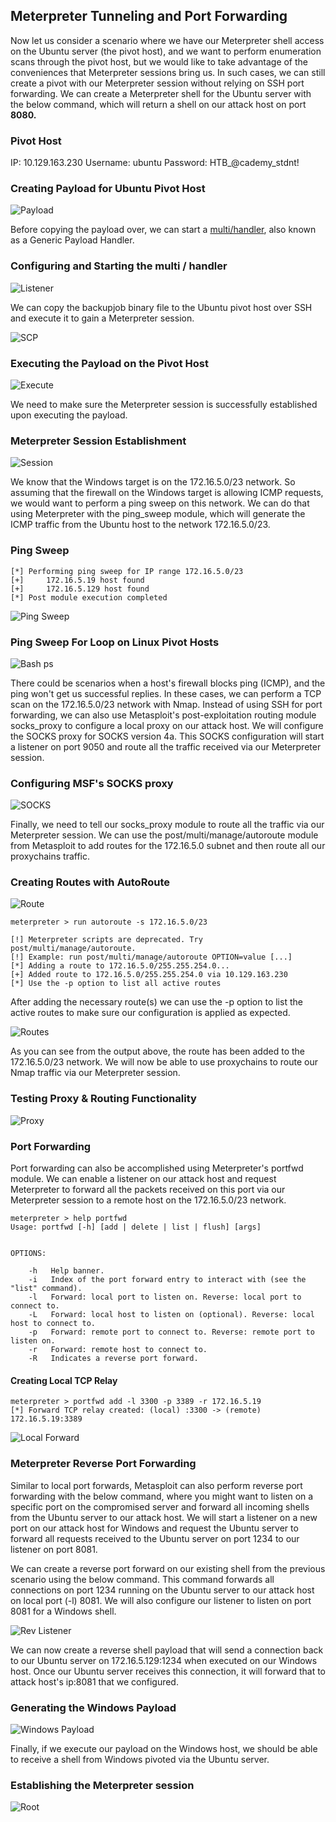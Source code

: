 ## Meterpreter Tunneling and Port Forwarding

Now let us consider a scenario where we have our Meterpreter shell access on the Ubuntu server (the pivot host), and we want to perform enumeration scans through the pivot host, but we would like to take advantage of the conveniences that Meterpreter sessions bring us. In such cases, we can still create a pivot with our Meterpreter session without relying on SSH port forwarding. We can create a Meterpreter shell for the Ubuntu server with the below command, which will return a shell on our attack host on port **8080.**

### Pivot Host

IP: 10.129.163.230
Username: ubuntu
Password: HTB_@cademy_stdnt!

### Creating Payload for Ubuntu Pivot Host

![Payload](/Pivoting-Tunneling-Port-Forwarding/Meterpreter-Tunneling-and-Port-Forwarding/images/met-payload.png) 

Before copying the payload over, we can start a [multi/handler](https://www.rapid7.com/db/modules/exploit/multi/handler/), also known as a Generic Payload Handler.


### Configuring and Starting the multi / handler

![Listener](/Pivoting-Tunneling-Port-Forwarding/Meterpreter-Tunneling-and-Port-Forwarding/images/listener.png) 

We can copy the backupjob binary file to the Ubuntu pivot host over SSH and execute it to gain a Meterpreter session.

![SCP](/Pivoting-Tunneling-Port-Forwarding/Meterpreter-Tunneling-and-Port-Forwarding/images/scp.png) 


### Executing the Payload on the Pivot Host

![Execute](/Pivoting-Tunneling-Port-Forwarding/Meterpreter-Tunneling-and-Port-Forwarding/images/execute.png) 

We need to make sure the Meterpreter session is successfully established upon executing the payload.

### Meterpreter Session Establishment

![Session](/Pivoting-Tunneling-Port-Forwarding/Meterpreter-Tunneling-and-Port-Forwarding/images/session.png) 

We know that the Windows target is on the 172.16.5.0/23 network. So assuming that the firewall on the Windows target is allowing ICMP requests, we would want to perform a ping sweep on this network. We can do that using Meterpreter with the ping_sweep module, which will generate the ICMP traffic from the Ubuntu host to the network 172.16.5.0/23.


### Ping Sweep

	[*] Performing ping sweep for IP range 172.16.5.0/23
	[+]     172.16.5.19 host found
	[+]     172.16.5.129 host found
	[*] Post module execution completed

![Ping Sweep](/Pivoting-Tunneling-Port-Forwarding/Meterpreter-Tunneling-and-Port-Forwarding/images/ping-sweep.png) 


### Ping Sweep For Loop on Linux Pivot Hosts

![Bash ps](/Pivoting-Tunneling-Port-Forwarding/Meterpreter-Tunneling-and-Port-Forwarding/images/bash-ping-sweep.png) 


There could be scenarios when a host's firewall blocks ping (ICMP), and the ping won't get us successful replies. In these cases, we can perform a TCP scan on the 172.16.5.0/23 network with Nmap. Instead of using SSH for port forwarding, we can also use Metasploit's post-exploitation routing module socks_proxy to configure a local proxy on our attack host. We will configure the SOCKS proxy for SOCKS version 4a. This SOCKS configuration will start a listener on port 9050 and route all the traffic received via our Meterpreter session.


### Configuring MSF's SOCKS proxy

![SOCKS](/Pivoting-Tunneling-Port-Forwarding/Meterpreter-Tunneling-and-Port-Forwarding/images/socks.png) 


Finally, we need to tell our socks_proxy module to route all the traffic via our Meterpreter session. We can use the post/multi/manage/autoroute module from Metasploit to add routes for the 172.16.5.0 subnet and then route all our proxychains traffic.

### Creating Routes with AutoRoute

![Route](/Pivoting-Tunneling-Port-Forwarding/Meterpreter-Tunneling-and-Port-Forwarding/images/route.png) 

	meterpreter > run autoroute -s 172.16.5.0/23

	[!] Meterpreter scripts are deprecated. Try post/multi/manage/autoroute.
	[!] Example: run post/multi/manage/autoroute OPTION=value [...]
	[*] Adding a route to 172.16.5.0/255.255.254.0...
	[+] Added route to 172.16.5.0/255.255.254.0 via 10.129.163.230
	[*] Use the -p option to list all active routes


After adding the necessary route(s) we can use the -p option to list the active routes to make sure our configuration is applied as expected.

![Routes](/Pivoting-Tunneling-Port-Forwarding/Meterpreter-Tunneling-and-Port-Forwarding/images/routes.png) 


As you can see from the output above, the route has been added to the 172.16.5.0/23 network. We will now be able to use proxychains to route our Nmap traffic via our Meterpreter session.


### Testing Proxy & Routing Functionality

![Proxy](/Pivoting-Tunneling-Port-Forwarding/Meterpreter-Tunneling-and-Port-Forwarding/images/proxy.png) 


### Port Forwarding

Port forwarding can also be accomplished using Meterpreter's portfwd module. We can enable a listener on our attack host and request Meterpreter to forward all the packets received on this port via our Meterpreter session to a remote host on the 172.16.5.0/23 network.

	meterpreter > help portfwd
	Usage: portfwd [-h] [add | delete | list | flush] [args]


	OPTIONS:

	    -h   Help banner.
	    -i   Index of the port forward entry to interact with (see the "list" command).
	    -l   Forward: local port to listen on. Reverse: local port to connect to.
	    -L   Forward: local host to listen on (optional). Reverse: local host to connect to.
	    -p   Forward: remote port to connect to. Reverse: remote port to listen on.
	    -r   Forward: remote host to connect to.
	    -R   Indicates a reverse port forward.


#### Creating Local TCP Relay

	meterpreter > portfwd add -l 3300 -p 3389 -r 172.16.5.19
	[*] Forward TCP relay created: (local) :3300 -> (remote) 172.16.5.19:3389

![Local Forward](/Pivoting-Tunneling-Port-Forwarding/Meterpreter-Tunneling-and-Port-Forwarding/images/local-fwd.png) 

### Meterpreter Reverse Port Forwarding

Similar to local port forwards, Metasploit can also perform reverse port forwarding with the below command, where you might want to listen on a specific port on the compromised server and forward all incoming shells from the Ubuntu server to our attack host. We will start a listener on a new port on our attack host for Windows and request the Ubuntu server to forward all requests received to the Ubuntu server on port 1234 to our listener on port 8081.

We can create a reverse port forward on our existing shell from the previous scenario using the below command. This command forwards all connections on port 1234 running on the Ubuntu server to our attack host on local port (-l) 8081. We will also configure our listener to listen on port 8081 for a Windows shell.

![Rev Listener](/Pivoting-Tunneling-Port-Forwarding/Meterpreter-Tunneling-and-Port-Forwarding/images/rev-listener.png) 

We can now create a reverse shell payload that will send a connection back to our Ubuntu server on 172.16.5.129:1234 when executed on our Windows host. Once our Ubuntu server receives this connection, it will forward that to attack host's ip:8081 that we configured.

### Generating the Windows Payload


![Windows Payload](/Pivoting-Tunneling-Port-Forwarding/Meterpreter-Tunneling-and-Port-Forwarding/images/win-payload.png) 


Finally, if we execute our payload on the Windows host, we should be able to receive a shell from Windows pivoted via the Ubuntu server.

### Establishing the Meterpreter session


![Root](/Pivoting-Tunneling-Port-Forwarding/Meterpreter-Tunneling-and-Port-Forwarding/images/root.png) 
